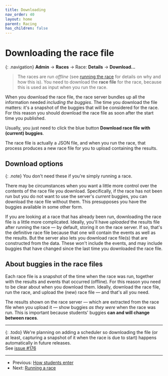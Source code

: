 ```yaml
---
title: Downloading
nav_order: 40
layout: home
parent: Racing
has_children: false
---
```


# Downloading the race file

{: .navigation}
**Admin** → **Races** → Race: **Details** → **Download...**

> The races are run _offline_ (see [running the race](running) for details on
> why and how this is). You need to download the **race file** for the
> race, because this is used as input when you run the race.

When you download the race file, the race server bundles up all the information
needed *including the buggies*. The time you download the file matters: it's
a snapshot of the buggies that will be considered for the race. For this reason
you should download the race file as soon after the start time you published.

Usually, you just need to click the blue button **Download race file with
(current) buggies**.

The race file is actually a JSON file, and when you run the race, that process
produces a new race file for you to upload containing the results.

## Download options

{: .note}
You don't need these if you're simply running a race.

There may be circumstances when you want a little more control over the contents
of the race file you download. Specifically, if the race has not been run but
you do not want to use the server's _current_ buggies, you can download the race
file without them. This presupposes you have the buggies available in some other
form.

If you are looking at a race that has already been run, downloading the race
file is a little more complicated. Ideally, you'll have _uploaded_ the results
file after running the race — by default, storing it on the race server. If
so, that's the definitive race file because that one will contain the events
as well as the results. But the server also lets you download race file(s) that
are constructed from the data. These won't include the events, and may include
buggies that have changed since the last time you downloaded the race file.

## About buggies in the race files

Each race file is a snapshot of the time when the race was run, together with
the results and events that occurred (offline). For this reason you need to be
clear about when you download them. Ideally, download the race file, run the
race, and upload the (new) race file — and that's all you need.

The results shown on the race server — which are extracted from the race file
when you upload it — show buggies _as they were_ when the race was run. This
is important because students' buggies **can and will change between races**.

---

{: .todo}
We're planning on adding a scheduler so downloading the file (or at least,
capturing a snapshot of it when the race is due to start) happens automatically
in future releases.  
See [issue #176](https://github.com/buggyrace/buggy-race-server/issues/176)

---

* Previous: [How students enter](how-students-enter)
* Next: [Running a race](running)
